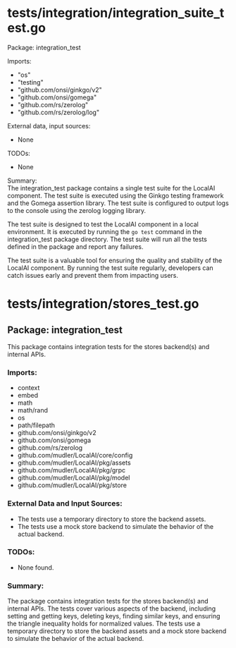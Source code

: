 # tests/integration/integration_suite_test.go  
Package: integration_test  
  
Imports:  
- "os"  
- "testing"  
- "github.com/onsi/ginkgo/v2"  
- "github.com/onsi/gomega"  
- "github.com/rs/zerolog"  
- "github.com/rs/zerolog/log"  
  
External data, input sources:  
- None  
  
TODOs:  
- None  
  
Summary:  
The integration_test package contains a single test suite for the LocalAI component. The test suite is executed using the Ginkgo testing framework and the Gomega assertion library. The test suite is configured to output logs to the console using the zerolog logging library.  
  
The test suite is designed to test the LocalAI component in a local environment. It is executed by running the `go test` command in the integration_test package directory. The test suite will run all the tests defined in the package and report any failures.  
  
The test suite is a valuable tool for ensuring the quality and stability of the LocalAI component. By running the test suite regularly, developers can catch issues early and prevent them from impacting users.  
  
  
  
# tests/integration/stores_test.go  
## Package: integration_test  
  
This package contains integration tests for the stores backend(s) and internal APIs.  
  
### Imports:  
  
- context  
- embed  
- math  
- math/rand  
- os  
- path/filepath  
- github.com/onsi/ginkgo/v2  
- github.com/onsi/gomega  
- github.com/rs/zerolog  
- github.com/mudler/LocalAI/core/config  
- github.com/mudler/LocalAI/pkg/assets  
- github.com/mudler/LocalAI/pkg/grpc  
- github.com/mudler/LocalAI/pkg/model  
- github.com/mudler/LocalAI/pkg/store  
  
### External Data and Input Sources:  
  
- The tests use a temporary directory to store the backend assets.  
- The tests use a mock store backend to simulate the behavior of the actual backend.  
  
### TODOs:  
  
- None found.  
  
### Summary:  
  
The package contains integration tests for the stores backend(s) and internal APIs. The tests cover various aspects of the backend, including setting and getting keys, deleting keys, finding similar keys, and ensuring the triangle inequality holds for normalized values. The tests use a temporary directory to store the backend assets and a mock store backend to simulate the behavior of the actual backend.  
  
